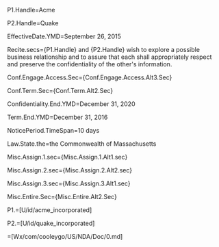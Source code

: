 P1.Handle=Acme

P2.Handle=Quake

EffectiveDate.YMD=September 26, 2015

Recite.secs={P1.Handle} and {P2.Handle} wish to explore a possible business relationship and to assure that each shall appropriately respect and preserve the confidentiality of the other's information.

Conf.Engage.Access.Sec={Conf.Engage.Access.Alt3.Sec}

Conf.Term.Sec={Conf.Term.Alt2.Sec}

Confidentiality.End.YMD=December 31, 2020

Term.End.YMD=December 31, 2016

NoticePeriod.TimeSpan=10 days

Law.State.the=the Commonwealth of Massachusetts

Misc.Assign.1.sec={Misc.Assign.1.Alt1.sec}

Misc.Assign.2.sec={Misc.Assign.2.Alt2.sec}
 
Misc.Assign.3.sec={Misc.Assign.3.Alt1.sec}

Misc.Entire.Sec={Misc.Entire.Alt2.Sec}

P1.=[U/id/acme_incorporated]

P2.=[U/id/quake_incorporated]

=[Wx/com/cooleygo/US/NDA/Doc/0.md]
